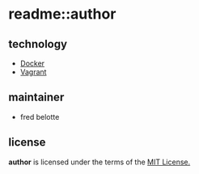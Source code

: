# readme::author

## technology
+ [Docker](https://www.docker.com/)
+ [Vagrant](https://www.vagrantup.com/)

## maintainer
+ fred belotte

## license
__author__ is licensed under the terms of the [MIT License.](https://github.com/fredbelotte/author/blob/master/LICENSE)
